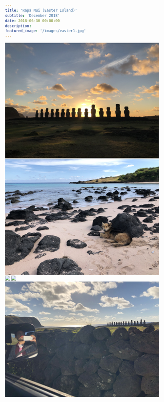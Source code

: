 ```yaml
---
title: 'Rapa Nui (Easter Island)'
subtitle: 'December 2018'
date: 2018-06-30 00:00:00
description:
featured_image: '/images/easter1.jpg'
---
```


<div class="gallery" data-columns="3">
	<img src="/images/easter1.jpg">
	<img src="/images/easter2.jpg">
	<img src="/images/easter3.JPG">
	<img src="/images/easter4.jpg">
	<img src="/images/easter5.jpg">
</div>
